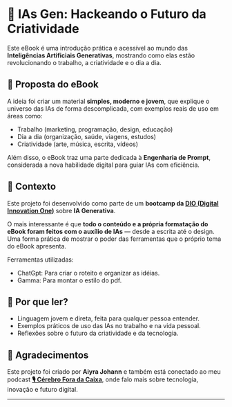 
# 📘 IAs Gen: Hackeando o Futuro da Criatividade  

Este eBook é uma introdução prática e acessível ao mundo das **Inteligências Artificiais Generativas**, mostrando como elas estão revolucionando o trabalho, a criatividade e o dia a dia.  

## 🚀 Proposta do eBook  
A ideia foi criar um material **simples, moderno e jovem**, que explique o universo das IAs de forma descomplicada, com exemplos reais de uso em áreas como:  
- Trabalho (marketing, programação, design, educação)  
- Dia a dia (organização, saúde, viagens, estudos)  
- Criatividade (arte, música, escrita, vídeos)  

Além disso, o eBook traz uma parte dedicada à **Engenharia de Prompt**, considerada a nova habilidade digital para guiar IAs com eficiência.  

## 🎯 Contexto  
Este projeto foi desenvolvido como parte de um **bootcamp da [DIO (Digital Innovation One)](https://www.dio.me/)** sobre **IA Generativa**.  

O mais interessante é que **todo o conteúdo e a própria formatação do eBook foram feitos com o auxílio de IAs** — desde a escrita até o design. Uma forma prática de mostrar o poder das ferramentas que o próprio tema do eBook apresenta.  

Ferramentas utilizadas:
- ChatGpt: Para criar o roteito e organizar as idéias.
- Gamma: Para montar o estilo do pdf.

## 🧠 Por que ler?  
- Linguagem jovem e direta, feita para qualquer pessoa entender.  
- Exemplos práticos de uso das IAs no trabalho e na vida pessoal.  
- Reflexões sobre o futuro da criatividade e da tecnologia.  

## 🙌 Agradecimentos  
Este projeto foi criado por **Aiyra Johann** e também está conectado ao meu podcast **[🎙️ Cérebro Fora da Caixa](https://open.spotify.com/)**, onde falo mais sobre tecnologia, inovação e futuro digital.  

---
